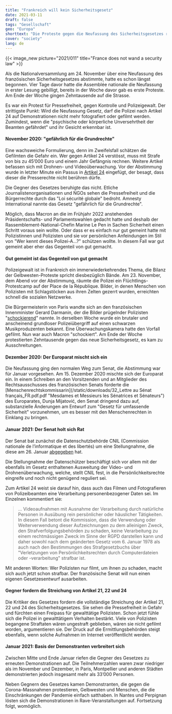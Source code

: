 ```yaml
---
title: "Frankreich will kein Sicherheitsgesetz"
date: 2021-03-11
draft: false
tags: "Gesellschaft"
geo: "Europa"
shorttext: "Die Proteste gegen die Neufassung des Sicherheitsgesetzes reissen nicht ab. Kritiker sehen die Bürger- und Medienrechte in Gefahr."
cover: "society"
lang: de
---
```


{{< image_new picture="2021/011" title="France does not wand a security law" >}}

Als die Nationalversammlung am 24. November über eine Neufassung des französischen Sicherheitsgesetzes abstimmte, hatte es schon längst begonnen. Vier Tage davor hatte die Assemblée nationale die Neufassung in erster Lesung gebilligt, bereits in der Woche davor gab es erste Proteste. Am Ende der Woche gingen Zehntausende auf die Strasse.

Es war ein Protest für Pressefreiheit, gegen Kontrolle und Polizeigewalt. Der strittigste Punkt: Wird die Neufassung Gesetz, darf die Polizei nach Artikel 24 auf Demonstrationen nicht mehr fotografiert oder gefilmt werden. Zumindest, wenn die "psychische oder körperliche Unversehrtheit der Beamten gefährdet" und ihr Gesicht erkennbar ist.

#### November 2020: "gefährlich für die Grundrechte"

Eine wachsweiche Formulierung, denn im Zweifelsfall schätzen die Gefilmten die Gefahr ein. Wer gegen Artikel 24 verstösst, muss mit Strafe von bis zu 45’000 Euro und einem Jahr Gefängnis rechnen. Weitere Artikel befassen sich mit Drohnen- und Videoüberwachung. Vor der Abstimmung wurde in letzter Minute ein Passus in [Artikel 24](https://www.tagesschau.de/ausland/sicherheitsgesetz-frankreich-101.html "Mach Dir kein Bild") eingefügt, der besagt, dass dieser die Presserechte nicht berühren dürfe.

Die Gegner des Gesetzes beruhigte das nicht. Etliche Journalistenorganisationen und NGOs sehen die Pressefreiheit und die Bürgerrechte durch das "Loi sécurité globale" bedroht. Amnesty International nannte das Gesetz "gefährlich für die Grundrechte".

Möglich, dass Macron an die im Frühjahr 2022 anstehenden Präsidentschafts- und Parlamentswahlen gedacht hatte und deshalb der Rassemblement-National-Chefin Marine Le Pen in Sachen Sicherheit einen Schritt voraus sein wollte. Oder dass er es einfach nur gut gemeint hatte mit Polizistinnen und Polizisten und sie vor persönlichen Anfeindungen im Stil von "Wer kennt dieses Polizei-A…?" schützen wollte. In diesem Fall war gut gemeint aber eher das Gegenteil von gut gemacht.

#### Gut gemeint ist das Gegenteil von gut gemacht

Polizeigewalt ist in Frankreich ein immerwiederkehrendes Thema, die Bilanz der Gelbwesten-Proteste spricht diesbezüglich Bände. Am 23. November, dem Abend vor der Abstimmung, räumte die Polizei ein Flüchtlings-Protestcamp auf der Place de la République. Bilder, in denen Menschen von Polizisten mit Schlagstöcken aus ihren Zelten gezerrt wurden, erreichten schnell die sozialen Netzwerke.

Die Bürgermeisterin von Paris wandte sich an den französischen Innenminister Gerard Darmanin, der die Bilder prügelnder Polizisten "[schockierend](https://www.zeit.de/news/2020-11/27/polizeigwalt-macron-schockiert-ueber-brutales-video "Polizeigewalt in Frankreich: Schock über brutales Video")" nannte. In derselben Woche wurde ein brutaler und anscheinend grundloser Polizeiübergriff auf einen schwarzen Musikproduzenten bekannt. Eine Überwachungskamera hatte den Vorfall gefilmt. Nun war auch Macron "schockiert". Am Ende der Woche protestierten Zehntausende gegen das neue Sicherheitsgesetz, es kam zu Ausschreitungen.

#### Dezember 2020: Der Europarat mischt sich ein

Die Neufassung ging den normalen Weg zum Senat, die Abstimmung war für Januar vorgesehen. Am 15. Dezember 2020 mischte sich der Europarat ein. In einem Schreiben an den Vorsitzenden und an Mitglieder des Rechtsausschusses des französischen Senats forderte die [Menschenrechtskommissarin](/static/downloads/32_Lettre au Sénat français_FR.pdf.pdf "Mesdames et Messieurs les Sénatrices et Sénateurs") des Europarates, Dunja Mijatović, den Senat dringend dazu auf, substanzielle Änderungen am Entwurf zum "Gesetz für umfassende Sicherheit" vorzunehmen, um es besser mit den Menschenrechten in Einklang zu bringen.

#### Januar 2021: Der Senat holt sich Rat

Der Senat bat zunächst die Datenschutzbehörde CNIL (Commission nationale de l’informatique et des libertés) um eine Stellungnahme, die diese am 26. Januar [abgegeben](https://www.cnil.fr/fr/la-cnil-rend-son-avis-sur-la-proposition-de-loi-securite-globale "La CNIL rend son avis sur la proposition de loi sécurité globale") hat.

Die Stellungnahme der Datenschützer beschäftigt sich vor allem mit der ebenfalls im Gesetz enthaltenen Ausweitung der Video- und Drohnenüberwachung, welche, stellt CNIL fest, in die Persönlichkeitsrechte eingreife und noch nicht genügend reguliert sei.

Zum Artikel 24 weist sie darauf hin, dass auch das Filmen und Fotografieren von Polizeibeamten eine Verarbeitung personenbezogener Daten sei. Im Einzelnen kommentiert sie:

> ... Videoaufnahmen mit Ausnahme der Verarbeitung durch natürliche Personen in Ausübung rein persönlicher oder häuslicher Tätigkeiten. In diesem Fall betont die Kommission, dass die Verwendung oder Weiterverwendung dieser Aufzeichnungen zu dem alleinigen Zweck, den Strafverfolgungsbehörden zu schaden, keine Verarbeitung zu einem rechtmässigen Zweck im Sinne der RGPD darstellen kann und daher sowohl nach dem geänderten Gesetz vom 6. Januar 1978 als auch nach den Bestimmungen des Strafgesetzbuchs über "Verletzungen von Persönlichkeitsrechten durch Computerdateien oder -verarbeitung" strafbar ist.

Mit anderen Worten: Wer Polizisten nur filmt, um ihnen zu schaden, macht sich auch jetzt schon strafbar. Der französische Senat will nun einen eigenen Gesetzesentwurf ausarbeiten.

#### Gegner fordern die Streichung von Artikel 21, 22 und 24

Die Kritiker des Gesetzes fordern die vollständige Streichung der Artikel 21, 22 und 24 des Sicherheitsgesetzes. Sie sehen die Pressefreiheit in Gefahr und fürchten einen Freipass für gewalttätige Polizisten. Schon jetzt fühle sich die Polizei in gewalttätigem Verhalten bestärkt. Viele von Polizisten begangene Straftaten wären ungestraft geblieben, wären sie nicht gefilmt worden, argumentieren sie. Der Druck auf die Ermittlungsbehörden steigt ebenfalls, wenn solche Aufnahmen im Internet veröffentlicht werden.

#### Januar 2021: Basis der Demonstranten verbreitert sich

Zwischen Mitte und Ende Januar riefen die Gegner des Gesetzes zu erneuten Demonstrationen auf. Die Teilnehmerzahlen waren zwar niedriger als im November und Dezember, in Paris, Montpellier und anderen Städten demonstrierten jedoch insgesamt mehr als 33’000 Personen.

Neben Gegnern des Gesetzes kamen Demonstranten, die gegen die Corona-Massnahmen protestieren, Gelbwesten und Menschen, die die Einschränkungen der Pandemie einfach satthaben. In Nantes und Perpignan lösten sich die Demonstrationen in Rave-Veranstaltungen auf. Fortsetzung folgt, womöglich.
